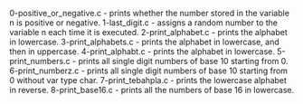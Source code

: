 0-positive_or_negative.c - prints whether the number stored in the variable n is positive or negative.
1-last_digit.c - assigns a random number to the variable n each time it is executed.
2-print_alphabet.c - prints the alphabet in lowercase.
3-print_alphabets.c - prints the alphabet in lowercase, and then in uppercase.
4-print_alphabt.c - prints the alphabet in lowercase.
5-print_numbers.c - prints all single digit numbers of base 10 starting from 0.
6-print_numberz.c - prints all single digit numbers of base 10 starting from 0 without var type char.
7-print_tebahpla.c - prints the lowercase alphabet in reverse.
8-print_base16.c - prints all the numbers of base 16 in lowercase.
